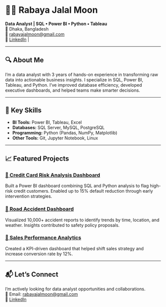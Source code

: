 # 👩‍💻 Rabaya Jalal Moon

**Data Analyst | SQL • Power BI • Python • Tableau**  
📍 Dhaka, Bangladesh  
📧 rabayajalmoon@gmail.com  
🔗 [LinkedIn](https://linkedin.com/in/rabaya-jalal-moon) |

---

## 🔍 About Me

I’m a data analyst with 3 years of hands-on experience in transforming raw data into actionable business insights. I specialize in SQL, Power BI, Tableau, and Python. I’ve improved database efficiency, developed executive dashboards, and helped teams make smarter decisions.

---

## 🧠 Key Skills

- **BI Tools:** Power BI, Tableau, Excel  
- **Databases:** SQL Server, MySQL, PostgreSQL  
- **Programming:** Python (Pandas, NumPy, Matplotlib)  
- **Other Tools:** Git, Jupyter Notebook, Linux  

---

## 📈 Featured Projects

### [🔗 Credit Card Risk Analysis Dashboard](https://github.com/moonjalal9695/credit-card-data-analysis)
Built a Power BI dashboard combining SQL and Python analysis to flag high-risk credit customers. Enabled up to 15% default reduction through early intervention strategies.

### [🔗 Road Accident Dashboard](https://github.com/moonjalal9695/Road-Accident-Dashboard-)
Visualized 10,000+ accident reports to identify trends by time, location, and weather. Insights contributed to safety policy proposals.

### [🔗 Sales Performance Analytics](https://github.com/moonjalal9695/Sales-Performance-Analytics-Dashboard)
Created a KPI-driven dashboard that helped shift sales strategy and increase conversion rate by 12%.

---

## 📬 Let’s Connect

I’m actively looking for data analyst opportunities and collaborations.  
📧 Email: rabayajalmoon@gmail.com  
🔗 [LinkedIn](https://linkedin.com/in/rabaya-jalal-moon)
